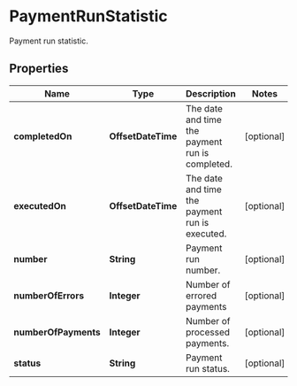 

# PaymentRunStatistic

Payment run statistic.

## Properties

| Name | Type | Description | Notes |
|------------ | ------------- | ------------- | -------------|
|**completedOn** | **OffsetDateTime** | The date and time the payment run is completed.  |  [optional] |
|**executedOn** | **OffsetDateTime** | The date and time the payment run is executed.  |  [optional] |
|**number** | **String** | Payment run number.  |  [optional] |
|**numberOfErrors** | **Integer** | Number of errored payments  |  [optional] |
|**numberOfPayments** | **Integer** | Number of processed payments.  |  [optional] |
|**status** | **String** | Payment run status.  |  [optional] |



